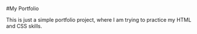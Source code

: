 #My Portfolio

This is just a simple portfolio project, where I am trying to practice my HTML and CSS skills.